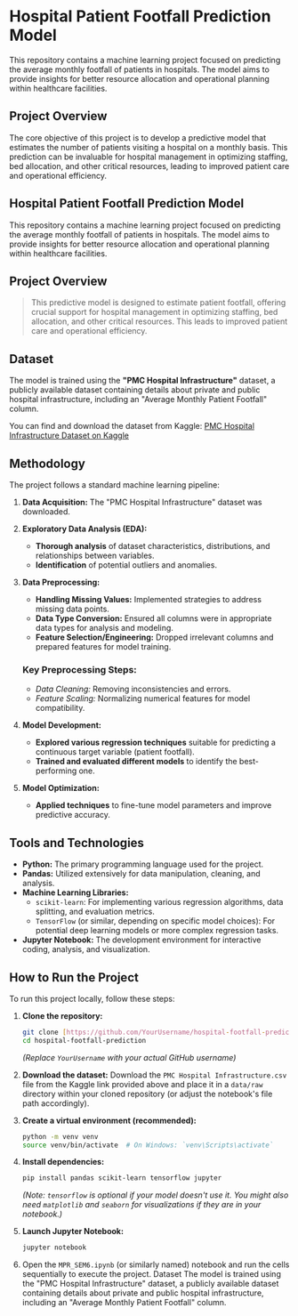 # Hospital Patient Footfall Prediction Model
This repository contains a machine learning project focused on predicting the average monthly footfall of patients in hospitals. The model aims to provide insights for better resource allocation and operational planning within healthcare facilities.

## Project Overview
The core objective of this project is to develop a predictive model that estimates the number of patients visiting a hospital on a monthly basis. This prediction can be invaluable for hospital management in optimizing staffing, bed allocation, and other critical resources, leading to improved patient care and operational efficiency.
## **Hospital Patient Footfall Prediction Model**

This repository contains a machine learning project focused on predicting the average monthly footfall of patients in hospitals. The model aims to provide insights for better resource allocation and operational planning within healthcare facilities.

## **Project Overview**

> This predictive model is designed to estimate patient footfall, offering crucial support for hospital management in optimizing staffing, bed allocation, and other critical resources. This leads to improved patient care and operational efficiency.

## **Dataset**

The model is trained using the **"PMC Hospital Infrastructure"** dataset, a publicly available dataset containing details about private and public hospital infrastructure, including an "Average Monthly Patient Footfall" column.

You can find and download the dataset from Kaggle:
[PMC Hospital Infrastructure Dataset on Kaggle](https://www.kaggle.com/datasets/prasad22/pmc-hospital-infrastructure)

## **Methodology**

The project follows a standard machine learning pipeline:

1.  **Data Acquisition:** The "PMC Hospital Infrastructure" dataset was downloaded.

2.  **Exploratory Data Analysis (EDA):**
    * **Thorough analysis** of dataset characteristics, distributions, and relationships between variables.
    * **Identification** of potential outliers and anomalies.

3.  **Data Preprocessing:**
    * **Handling Missing Values:** Implemented strategies to address missing data points.
    * **Data Type Conversion:** Ensured all columns were in appropriate data types for analysis and modeling.
    * **Feature Selection/Engineering:** Dropped irrelevant columns and prepared features for model training.

    ### Key Preprocessing Steps:
    * *Data Cleaning:* Removing inconsistencies and errors.
    * *Feature Scaling:* Normalizing numerical features for model compatibility.

4.  **Model Development:**
    * **Explored various regression techniques** suitable for predicting a continuous target variable (patient footfall).
    * **Trained and evaluated different models** to identify the best-performing one.

5.  **Model Optimization:**
    * **Applied techniques** to fine-tune model parameters and improve predictive accuracy.

## **Tools and Technologies**

* **Python:** The primary programming language used for the project.
* **Pandas:** Utilized extensively for data manipulation, cleaning, and analysis.
* **Machine Learning Libraries:**
    * `scikit-learn`: For implementing various regression algorithms, data splitting, and evaluation metrics.
    * `TensorFlow` (or similar, depending on specific model choices): For potential deep learning models or more complex regression tasks.
* **Jupyter Notebook:** The development environment for interactive coding, analysis, and visualization.

## **How to Run the Project**

To run this project locally, follow these steps:

1.  **Clone the repository:**
    ```bash
    git clone [https://github.com/YourUsername/hospital-footfall-prediction.git](https://github.com/YourUsername/hospital-footfall-prediction.git)
    cd hospital-footfall-prediction
    ```
    *(Replace `YourUsername` with your actual GitHub username)*

2.  **Download the dataset:**
    Download the `PMC Hospital Infrastructure.csv` file from the Kaggle link provided above and place it in a `data/raw` directory within your cloned repository (or adjust the notebook's file path accordingly).

3.  **Create a virtual environment (recommended):**
    ```bash
    python -m venv venv
    source venv/bin/activate  # On Windows: `venv\Scripts\activate`
    ```

4.  **Install dependencies:**
    ```bash
    pip install pandas scikit-learn tensorflow jupyter
    ```
    *(Note: `tensorflow` is optional if your model doesn't use it. You might also need `matplotlib` and `seaborn` for visualizations if they are in your notebook.)*

5.  **Launch Jupyter Notebook:**
    ```bash
    jupyter notebook
    ```

6.  Open the `MPR_SEM6.ipynb` (or similarly named) notebook and run the cells sequentially to execute the project.
Dataset
The model is trained using the "PMC Hospital Infrastructure" dataset, a publicly available dataset containing details about private and public hospital infrastructure, including an "Average Monthly Patient Footfall" column.
